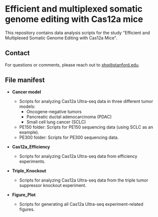 # Efficient and multiplexed somatic genome editing with Cas12a mice
This repository contains data analysis scripts for the study "Efficient and Multiplexed Somatic Genome Editing with Cas12a Mice".

## Contact
For questions or comments, please reach out to xhq@stanford.edu.

## File manifest

- **Cancer model**
  - Scripts for analyzing Cas12a Ultra-seq data in three different tumor models:
    - Oncogene-negative tumors
    - Pancreatic ductal adenocarcinoma (PDAC)
    - Small cell lung cancer (SCLC)
  - PE150 folder: Scripts for PE150 sequencing data (using SCLC as an example).
  - PE300 folder: Scripts for PE300 sequencing data.

- **Cas12a_Efficiency**
  - Scripts for analyzing Cas12a Ultra-seq data from efficiency experiments.

- **Triple_Knockout**
  - Scripts for analyzing Cas12a Ultra-seq data from the triple tumor suppressor knockout experiment.

- **Figure_Plot**
  - Scripts for generating all Cas12a Ultra-seq experiment-related figures.

